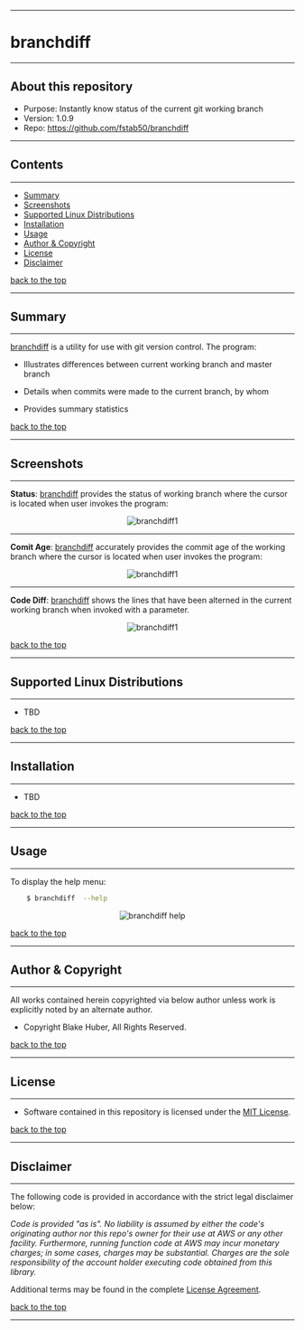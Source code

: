 <a name="top"></a>
* * *
# branchdiff
* * *

## About this repository

* Purpose: 		Instantly know status of the current git working branch
* Version:	     1.0.9
* Repo: 		https://github.com/fstab50/branchdiff


* * *
## Contents
* * *

* [Summary](#summary)
* [Screenshots](#screenshots)
* [Supported Linux Distributions](#supported-linux-distributions)
* [Installation](#installation)
* [Usage](#usage)
* [Author & Copyright](#author---copyright)
* [License](#license)
* [Disclaimer](#disclaimer)

[back to the top](#top)

* * *
## Summary
* * *

[branchdiff](https://github.com/fstab50/branchdiff) is a utility for use with git version control.  The program:

* Illustrates differences between current working branch and master branch

* Details when commits were made to the current branch, by whom

* Provides summary statistics

[back to the top](#top)

* * *
## Screenshots
* * *

**Status**: [branchdiff](https://github.com/fstab50/branchdiff) provides the status of working branch where the cursor is located when user invokes the program:

<p align="center">
  <img src="https://raw.githubusercontent.com/fstab50/branchdiff/master/assets/branchdiff1.png" alt="branchdiff1"/>
</p>

* * *

**Comit Age**: [branchdiff](https://github.com/fstab50/branchdiff) accurately provides the commit age of the working branch where the cursor is located when user invokes the program:

<p align="center">
  <img src="https://raw.githubusercontent.com/fstab50/branchdiff/master/assets/branchdiff2.png" alt="branchdiff1"/>
</p>

* * *

**Code Diff**: [branchdiff](https://github.com/fstab50/branchdiff) shows the lines that have been alterned in the current working branch when invoked with a parameter.

<p align="center">
  <img src="https://raw.githubusercontent.com/fstab50/branchdiff/master/assets/branchdiff-code.png" alt="branchdiff1"/>
</p>



[back to the top](#top)

* * *
## Supported Linux Distributions
* * *

* TBD

[back to the top](#top)

* * *
## Installation
* * *

* TBD

[back to the top](#top)

* * *
## Usage
* * *

To display the help menu:

```bash
    $ branchdiff  --help
```

<p align="center">
  <img src="https://raw.githubusercontent.com/fstab50/branchdiff/master/assets/help-menu.png" alt="branchdiff help"/>
</p>


[back to the top](#top)

* * *
## Author & Copyright
* * *

All works contained herein copyrighted via below author unless work is explicitly noted by an alternate author.

* Copyright Blake Huber, All Rights Reserved.

[back to the top](#top)

* * *
## License
* * *
* Software contained in this repository is licensed under the [MIT License](https://opensource.org/licenses/MIT).

[back to the top](#top)

* * *
## Disclaimer
* * *

The following code is provided in accordance with the strict legal disclaimer below:

*Code is provided "as is". No liability is assumed by either the code's originating author nor this repo's owner for their use at AWS or any other facility. Furthermore, running function code at AWS may incur monetary charges; in some cases, charges may be substantial. Charges are the sole responsibility of the account holder executing code obtained from this library.*

Additional terms may be found in the complete [License Agreement](https://github.com/fstab50/branchdiff/blob/master/LICENSE).

[back to the top](#top)

* * *
